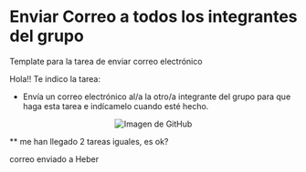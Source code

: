 # Enviar Correo a todos los integrantes del grupo
Template para la tarea de enviar correo electrónico

Hola!! Te indico la tarea: 

* Envía un correo electrónico al/a la otro/a integrante del grupo para que haga esta tarea e indícamelo cuando esté hecho. 

<div style="text-align: center"><img src="https://loremflickr.com/640/480/github" alt="Imagen de GitHub"/></div>

** me han llegado 2 tareas iguales, es ok? 

correo enviado a Heber